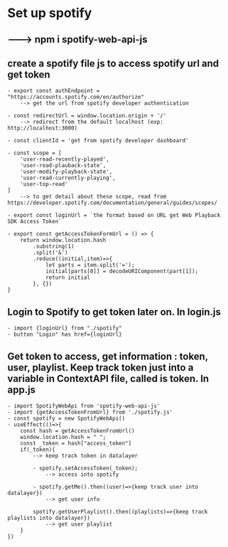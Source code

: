 # Set up spotify

## ---> npm i spotify-web-api-js

## create a spotify file js to access spotify url and get token
    - export const authEndpoint = "https://accounts.spotify.com/en/authorize" 
        --> get the url from spotify developer authentication

    - const redirectUrl = window.location.origin + '/'
        --> redirect from the default localhost (exp: http://localhost:3000)

    - const clientId = 'get from spotify developer dashboard'

    - const scope = [
        'user-read-recently-played',
        'user-read-plauback-state',
        'user-modify-playback-state',
        'user-read-currently-playing',
        'user-top-read'
    ]
        --> to get detail about these scope, read from https://developer.spotify.com/documentation/general/guides/scopes/

    - export const loginUrl = `the format based on URL get Web Playback SDK Access Token`

    - export const getAccessTokenFormUrl = () => {
        return window.location.hash
            .substring(1)
            .split('&')
            .reduce((initial,item)=>{
                let parts = item.split('=');
                initial[parts[0]] = decodeURIComponent(part[1]);
                return initial
            }, {})
    }

## Login to Spotify to get token later on. In login.js
    - import {loginUrl} from "./spotify"
    - button "Login" has href={loginUrl}

## Get token to access, get information : token, user, playlist. Keep track token just into a variable in ContextAPI file, called is token. In app.js
    - import SpotifyWebApi from 'spotify-web-api-js'
    - import {getAccessTokenFromUrl} from './spotify.js'
    - const spotify = new SpotifyWebApi()
    - useEffect(()=>{
        const hash = getAccessTokenFromUrl()
        window.location.hash = " ";
        const _token = hash["access_token"]
        if(_token){
            --> keep track token in datalayer

            - spotify.setAccessToken(_token);
                --> access into spotify

            - spotify.getMe().then((user)=>{keep track user into datalayer})
                --> get user info

            spotify.getUserPlaylist().then((playlists)=>{keep track playlists into datalayer})
                --> get user playlist
        }
    })



